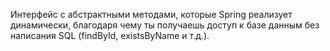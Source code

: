 Интерфейс с абстрактными методами, которые Spring реализует динамически, благодаря чему ты получаешь доступ к базе данным без написания SQL (findById, existsByName и т.д.).